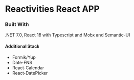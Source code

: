 # Reactivities React APP



### Built With

.NET 7.0, React 18 with Typescript and Mobx and Semantic-UI

#### Additional Stack
- Formik/Yup
- Date-FNS
- React-Calendar
- React-DatePicker


